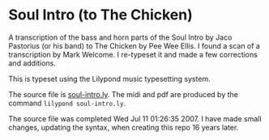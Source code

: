 # Soul Intro (to The Chicken)

A transcription of the bass and horn parts of the Soul Intro by Jaco Pastorius (or his
band) to The Chicken by Pee Wee Ellis. I found a scan of a transcription by Mark
Welcome. I re-typeset it and made a few corrections and additions.

This is typeset using the Lilypond music typesetting system.

The source file is [soul-intro.ly](soul-intro.ly). The midi and pdf are produced by
the command `lilypond soul-intro.ly`.

The source file was completed Wed Jul 11 01:26:35 2007.
I have made small changes, updating the syntax, when creating this repo 16 years later.

